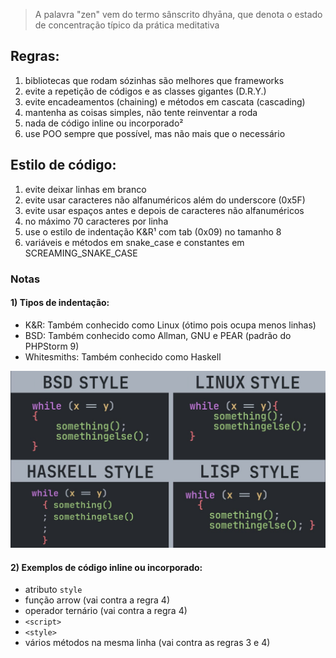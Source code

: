 > A palavra "zen" vem do termo sânscrito dhyāna, que denota o estado de concentração típico da prática meditativa

## Regras:

1. bibliotecas que rodam sózinhas são melhores que frameworks
2. evite a repetição de códigos e as classes gigantes (D.R.Y.)
3. evite encadeamentos (chaining) e métodos em cascata (cascading)
4. mantenha as coisas simples, não tente reinventar a roda
5. nada de código inline ou incorporado²
6. use POO sempre que possível, mas não mais que o necessário

## Estilo de código:

1. evite deixar linhas em branco
2. evite usar caracteres não alfanuméricos além do underscore (0x5F)
3. evite usar espaços antes e depois de caracteres não alfanuméricos
4. no máximo 70 caracteres por linha
5. use o estilo de indentação K&R¹ com tab (0x09) no tamanho 8
6. variáveis e métodos em snake_case e constantes em SCREAMING_SNAKE_CASE

### Notas

#### 1) Tipos de indentação:

- K&R: Também conhecido como Linux (ótimo pois ocupa menos linhas)
- BSD: Também conhecido como Allman, GNU e PEAR (padrão do PHPStorm 9)
- Whitesmiths: Também conhecido como Haskell

![Tipos de indentação](img/indentation.jpg)

#### 2) Exemplos de código inline ou incorporado:

- atributo `style`
- função arrow (vai contra a regra 4)
- operador ternário (vai contra a regra 4)
- `<script>`
- `<style>`
- vários métodos na mesma linha (vai contra as regras 3 e 4)

